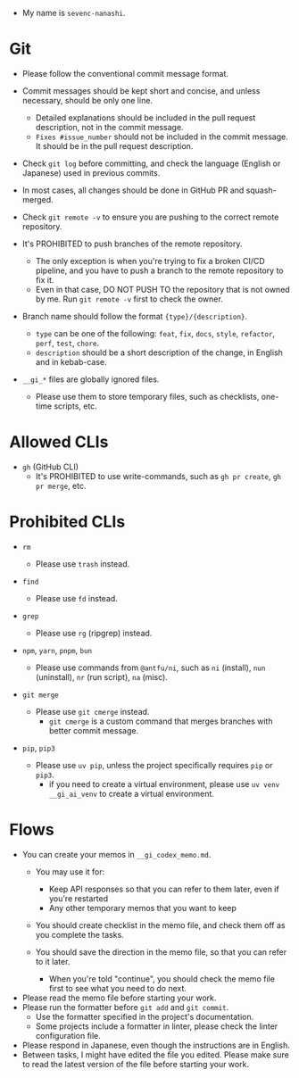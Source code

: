 - My name is `sevenc-nanashi`.

# Git

- Please follow the conventional commit message format.
- Commit messages should be kept short and concise, and unless necessary, should be only one line.
  - Detailed explanations should be included in the pull request description, not in the commit message.
  - `Fixes #issue_number` should not be included in the commit message. It should be in the pull request description.
- Check `git log` before committing, and check the language (English or Japanese) used in previous commits.
- In most cases, all changes should be done in GitHub PR and squash-merged.
- Check `git remote -v` to ensure you are pushing to the correct remote repository.
- It's PROHIBITED to push branches of the remote repository.
  - The only exception is when you're trying to fix a broken CI/CD pipeline, and you have to push a branch to the remote repository to fix it.
  - Even in that case, DO NOT PUSH TO the repository that is not owned by me. Run `git remote -v` first to check the owner.

- Branch name should follow the format `{type}/{description}`.
  - `type` can be one of the following: `feat`, `fix`, `docs`, `style`, `refactor`, `perf`, `test`, `chore`.
  - `description` should be a short description of the change, in English and in kebab-case.

- `__gi_*` files are globally ignored files.
  - Please use them to store temporary files, such as checklists, one-time scripts, etc.

# Allowed CLIs

- `gh` (GitHub CLI)
  - It's PROHIBITED to use write-commands, such as `gh pr create`, `gh pr merge`, etc.

# Prohibited CLIs

- `rm`
  - Please use `trash` instead.

- `find`
  - Please use `fd` instead.

- `grep`
  - Please use `rg` (ripgrep) instead.

- `npm`, `yarn`, `pnpm`, `bun`
  - Please use commands from `@antfu/ni`, such as `ni` (install), `nun` (uninstall), `nr` (run script), `na` (misc).

- `git merge`
  - Please use `git cmerge` instead.
    - `git cmerge` is a custom command that merges branches with better commit message.

- `pip`, `pip3`
  - Please use `uv pip`, unless the project specifically requires `pip` or `pip3`.
    - if you need to create a virtual environment, please use `uv venv __gi_ai_venv` to create a virtual environment.

# Flows

- You can create your memos in `__gi_codex_memo.md`.
  - You may use it for:
    - Keep API responses so that you can refer to them later, even if you're restarted
    - Any other temporary memos that you want to keep

  - You should create checklist in the memo file, and check them off as you complete the tasks.
  - You should save the direction in the memo file, so that you can refer to it later.
    - When you're told "continue", you should check the memo file first to see what you need to do next.
- Please read the memo file before starting your work.
- Please run the formatter before `git add` and `git commit`.
  - Use the formatter specified in the project's documentation.
  - Some projects include a formatter in linter, please check the linter configuration file.
- Please respond in Japanese, even though the instructions are in English.
- Between tasks, I might have edited the file you edited. Please make sure to read the latest version of the file before starting your work.
